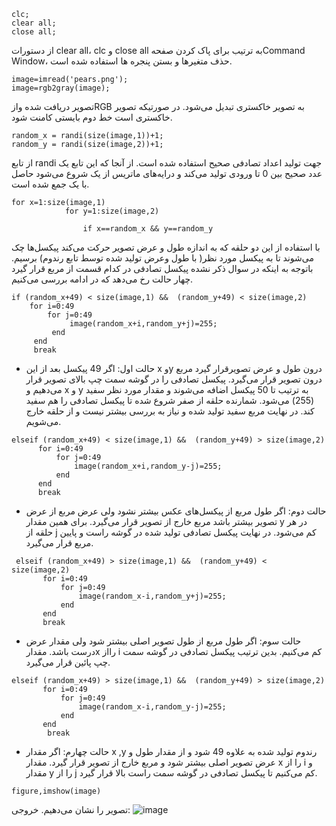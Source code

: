 ```
clc;
clear all;
close all;
```
از دستورات clear all، clc و close all  به ترتیب برای پاک کردن صفحهCommand Window، حذف متغیرها و بستن پنجره ها استفاده شده است.
```
image=imread('pears.png'); 
image=rgb2gray(image); 
```
تصویر دریافت شده وازRGB به تصویر خاکستری تبدیل می‌شود. در صورتیکه تصویر خاکستری است خط دوم بایستی کامنت شود.
```
random_x = randi(size(image,1))+1;
random_y = randi(size(image,2))+1;
```
از تابع randi جهت تولید اعداد تصادفی صحیح استفاده شده است. از آنجا که این تابع یک عدد صحیح بین 0 تا ورودی تولید می‌کند و درایه‌های ماتریس از یک شروع می‌شود حاصل با یک جمع شده است.

```
for x=1:size(image,1)
            for y=1:size(image,2)
              
                if x==random_x && y==random_y
```
با استفاده از این دو حلقه که به اندازه طول و عرض تصویر حرکت می‌کند پیکسل‌ها چک می‌شوند تا به پیکسل مورد نظر( با طول وعرض تولید شده توسط تابع رندوم) برسیم. باتوجه به اینکه در سوال ذکر نشده پیکسل تصادفی در کدام قسمت از مربع قرار گیرد چهار حالت رخ می‌دهد که در ادامه بررسی می‌کنیم.
```
if (random_x+49) < size(image,1) &&  (random_y+49) < size(image,2)
    for i=0:49
        for j=0:49
             image(random_x+i,random_y+j)=255;     
         end
     end
     break
```
- حالت اول: اگر 49 پیکسل بعد از این x وy درون طول و عرض تصویرقرار گیرد مربع درون تصویر قرار می‌گیرد. پیکسل تصادفی را در گوشه سمت چپ بالای تصویر قرار می‌دهیم و x و y به ترتیب تا 50 پیکسل اضافه می‌شوند و مقدار مورد نظر سفید (255) می‌‌شود. شمارنده حلقه از صفر شروع شده تا پیکسل تصادفی را هم سفید کند. در نهایت مربع سفید تولید شده و نیاز به بررسی بیشتر نیست و از حلقه خارج می‌شویم.
 ```
 elseif (random_x+49) < size(image,1) &&  (random_y+49) > size(image,2)
       for i=0:49
           for j=0:49
               image(random_x+i,random_y-j)=255;     
           end
       end
       break                          
```

- حالت دوم: اگر طول مربع از پیکسل‌های عکس بیشتر نشود ولی عرض مربع از عرض تصویر بیشتر باشد مربع خارج از تصویر قرار می‌گیرد. برای همین مقدار y در هر حلقه از j کم می‌شود. در نهایت پیکسل تصادفی تولید شده در گوشه راست و پایین مربع قرار می‌گیرد.
```
 elseif (random_x+49) > size(image,1) &&  (random_y+49) < size(image,2)
       for i=0:49
           for j=0:49
               image(random_x-i,random_y+j)=255;     
           end
       end
       break
```
- حالت سوم: اگر طول مربع از طول تصویر اصلی بیشتر شود ولی مقدار عرض درست باشد. مقدارx رااز i کم می‌کنیم. بدین ترتیب پیکسل تصادفی در گوشه سمت چپ پائین قرار می‌گیرد.
```
elseif (random_x+49) > size(image,1) &&  (random_y+49) > size(image,2)
       for i=0:49
           for j=0:49
               image(random_x-i,random_y-j)=255;     
           end
       end
        break
```
- حالت چهارم: اگر مقدار x ,y رندوم تولید شده به علاوه 49 شود و از مقدار طول و عرض تصویر اصلی بیشتر شود و مربع خارج از تصویر قرار گیرد. مقدار x را از i و مقدار y را از j کم می‌کنیم تا پیکسل تصادفی در گوشه سمت  راست بالا قرار گیرد.
```
figure,imshow(image)
```
تصویر را نشان می‌دهیم. خروجی: 
 ![image](https://github.com/semnan-university-ai/image-processing-class-002/blob/main/exercises/fvatani/3/tamrin3.png)
